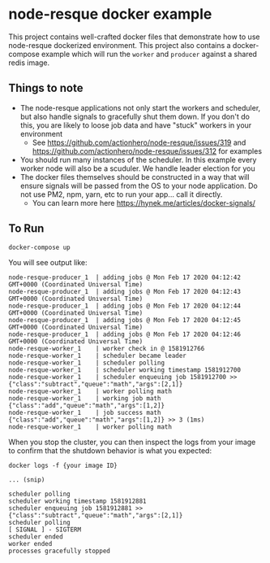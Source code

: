 # node-resque docker example

This project contains well-crafted docker files that demonstrate how to use node-resque dockerized environment. This project also contains a docker-compose example which will run the `worker` and `producer` against a shared redis image.

## Things to note

- The node-resque applications not only start the workers and scheduler, but also handle signals to gracefully shut them down. If you don't do this, you are likely to loose job data and have "stuck" workers in your environment
  - See https://github.com/actionhero/node-resque/issues/319 and https://github.com/actionhero/node-resque/issues/312 for examples
- You should run many instances of the scheduler. In this example every worker node will also be a scuduler. We handle leader election for you
- The docker files themselves should be constructed in a way that will ensure signals will be passed from the OS to your node application. Do not use PM2, npm, yarn, etc to run your app... call it directly.
  - You can learn more here https://hynek.me/articles/docker-signals/

## To Run

```
docker-compose up
```

You will see output like:

```
node-resque-producer_1  | adding jobs @ Mon Feb 17 2020 04:12:42 GMT+0000 (Coordinated Universal Time)
node-resque-producer_1  | adding jobs @ Mon Feb 17 2020 04:12:43 GMT+0000 (Coordinated Universal Time)
node-resque-producer_1  | adding jobs @ Mon Feb 17 2020 04:12:44 GMT+0000 (Coordinated Universal Time)
node-resque-producer_1  | adding jobs @ Mon Feb 17 2020 04:12:45 GMT+0000 (Coordinated Universal Time)
node-resque-producer_1  | adding jobs @ Mon Feb 17 2020 04:12:46 GMT+0000 (Coordinated Universal Time)
node-resque-worker_1    | worker check in @ 1581912766
node-resque-worker_1    | scheduler became leader
node-resque-worker_1    | scheduler polling
node-resque-worker_1    | scheduler working timestamp 1581912700
node-resque-worker_1    | scheduler enqueuing job 1581912700 >> {"class":"subtract","queue":"math","args":[2,1]}
node-resque-worker_1    | worker polling math
node-resque-worker_1    | working job math {"class":"add","queue":"math","args":[1,2]}
node-resque-worker_1    | job success math {"class":"add","queue":"math","args":[1,2]} >> 3 (1ms)
node-resque-worker_1    | worker polling math
```

When you stop the cluster, you can then inspect the logs from your image to confirm that the shutdown behavior is what you expected:

```
docker logs -f {your image ID}

... (snip)

scheduler polling
scheduler working timestamp 1581912881
scheduler enqueuing job 1581912881 >> {"class":"subtract","queue":"math","args":[2,1]}
scheduler polling
[ SIGNAL ] - SIGTERM
scheduler ended
worker ended
processes gracefully stopped
```
